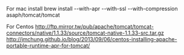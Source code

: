 For mac install
brew install --with-apr --with-ssl --with-compression asaph/tomcat/tomcat

For Centos
http://ftp.mirror.tw/pub/apache/tomcat/tomcat-connectors/native/1.1.33/source/tomcat-native-1.1.33-src.tar.gz
http://jmchung.github.io/blog/2013/09/06/centos-installing-apache-portable-runtime-apr-for-tomcat/
